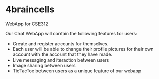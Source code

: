 # 4braincells
WebApp for CSE312

Our Chat WebApp will contain the following features for users: 
  * Create and register accounts for themselves. 
  * Each user will be able to change their profile pictures for their own account with the account that they have made.
  * Live messaging and iteraction between users 
  * Image sharing between users
  * TicTacToe between users as a unique feature of our webapp

